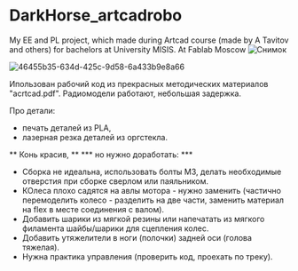 # DarkHorse_artcadrobo
My EE and PL project, which made during Artcad course (made by A Tavitov and others) for bachelors at University MISIS. At Fablab Moscow
![Снимок](https://github.com/anna0125/DarkHorse_artcadrobo/assets/17871384/e605ac31-efcd-4363-98b2-32c0c79b5ac3)

![46455b35-634d-425c-9d58-6a433b9e8a66](https://github.com/anna0125/DarkHorse_artcadrobo/assets/17871384/fc645aa2-de97-47b6-be0c-516efad24308)


Ипользован рабочий код из прекрасных методических материалов "acrtcad.pdf". Радиомодели работают, небольшая задержка. 

Про детали: 
+ печать деталей из PLA,
+ лазерная резка деталей из оргстекла.

** Конь красив, **
*** но нужно доработать: ***
+ Сборка не идеальна, использовать болты М3, делать необходимые отверстия при сборке сверлом или паяльником.
+ КОлеса плохо садятся на авлы мотора - нужно заменить (частично перемоделить колесо - разделить на две части, заменить материал на flex в месте соединения с валом).
+ Добавить шарики из мягкой резины или напечатать из мягкого филамента шайбы/шарики для сцепления колес.
+ Добавить утяжелители в ноги (полочки) задней оси (голова тяжелая).
+ Нужна практика управления (проверить код, проехать по треку).



